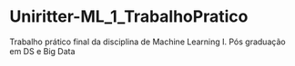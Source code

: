 # Uniritter-ML_1_TrabalhoPratico
Trabalho prático final da disciplina de Machine Learning I. Pós graduação em DS e Big Data
